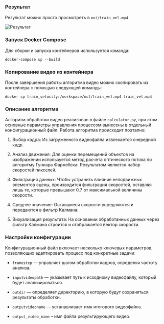 ### Результат
Результат можно просто просмотреть в `out/train_vel.mp4`


![Результат](data/train_vel.gif)


### Запуск Docker Compose

Для сборки и запуска контейнеров используется команда:
```
docker-compose up --build
```

### Копирование видео из контейнера

После завершения работы алгоритма видео можно скопировать из контейнера с помощью следующей команды:
```
docker cp train_velocity:/workspace/out/train_vel.mp4 train_vel.mp4
```

### Описание алгоритма

Алгоритм обработки видео реализован в файле `calculator.py`, при этом основные параметры управления процессом вынесены в отдельный конфигурационный файл. Работа алгоритма происходит поэтапно:

1. Выбор кадра: Из загруженного видеофайла извлекается очередной кадр.
   
2. Анализ движения: Для оценки перемещений объектов на изображении используется метод расчета оптического потока по алгоритму Гуннара Фарнебека. Результатом является набор скоростей пикселей.

3. Фильтрация данных: Чтобы устранить влияние неподвижных элементов сцены, производится фильтрация скоростей, оставляя лишь те, которые превышают 0.7 от максимальной величины скорости.

4. Среднее значение: Оставшиеся скорости усредняются и передаются в фильтр Калмана.

5. Визуализация результата: На основании обработанных данных через фильтр Калмана строится и отображается вектор скорости.

### Настройки конфигурации

Конфигурационный файл включает несколько ключевых параметров, позволяющих адаптировать процесс под конкретные задачи:

- `framestep` — управляет шагом обработки кадров, определяя частоту анализа.
  
- `inputvideopath` — указывает путь к исходному видеофайлу, который будет анализироваться.
  
- `outdir` — определяет директорию, в которую будут сохраняться результаты обработки.
  
- `outputvideoname` — устанавливает имя итогового видеофайла.
  
- `output_video_name` – имя файла результирующего видео.
